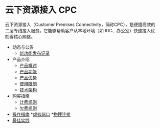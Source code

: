 
# 云下资源接入 CPC

云下资源接入（Customer Premises Connectivity，简称CPC），是便捷高效的二层专线接入服务。它能够帮助客户从本地环境（如 IDC、办公室）快速接入优刻得核心网络。

- 动态与公告
  - [新功能发布记录](/cpc/newfunctions/newfunctions.md)
- 产品介绍
  - [产品概述](/cpc/intro/description.md)
  - [产品功能](/cpc/intro/function.md)
  - [产品优势](/cpc/intro/advantages.md)
  - [使用限制](/cpc/intro/limit.md)
  - [技术架构](/cpc/intro/architecture.md)
- 购买指南
  - [计费规则](/cpc/buy/charge.md)
  - [欠费规则](/cpc/buy/recycle.md)
- [操作指南](/cpc/guide/guide.md)
  *[虚拟端口](/cpc/guide/virtualport.md)
  *[物理连接](/cpc/guide/physicalconnection.md)
- [最佳实践](/cpc/bestpractice/bestpractice.md)

